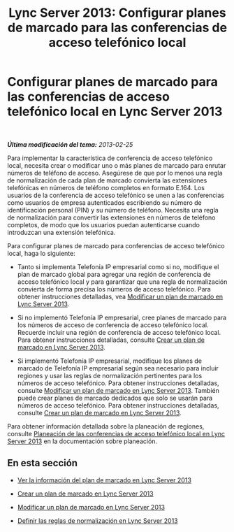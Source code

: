 ﻿---
title: 'Lync Server 2013: Configurar planes de marcado para las conferencias de acceso telefónico local'
TOCTitle: Configurar planes de marcado para las conferencias de acceso telefónico local
ms:assetid: a3e0958e-384f-43e5-b4c9-686b6ecac7ed
ms:mtpsurl: https://technet.microsoft.com/es-es/library/Gg412768(v=OCS.15)
ms:contentKeyID: 48276261
ms.date: 01/07/2017
mtps_version: v=OCS.15
ms.translationtype: HT
---

# Configurar planes de marcado para las conferencias de acceso telefónico local en Lync Server 2013

 

_**Última modificación del tema:** 2013-02-25_

Para implementar la característica de conferencia de acceso telefónico local, necesita crear o modificar uno o más planes de marcado para enrutar números de teléfono de acceso. Asegúrese de que por lo menos una regla de normalización de cada plan de marcado convierta las extensiones telefónicas en números de teléfono completos en formato E.164. Los usuarios de la conferencia de acceso telefónico se unen a las conferencias como usuarios de empresa autenticados escribiendo su número de identificación personal (PIN) y su número de teléfono. Necesita una regla de normalización para convertir las extensiones en números de teléfono completos, de modo que los usuarios puedan autenticarse cuando introduzcan una extensión telefónica.

Para configurar planes de marcado para conferencias de acceso telefónico local, haga lo siguiente:

  - Tanto si implementa Telefonía IP empresarial como si no, modifique el plan de marcado global para agregar una región de conferencia de acceso telefónico local y para garantizar que una regla de normalización convierta de forma precisa los números de acceso telefónico. Para obtener instrucciones detalladas, vea [Modificar un plan de marcado en Lync Server 2013](lync-server-2013-modify-a-dial-plan.md).

  - Si no implementó Telefonía IP empresarial, cree planes de marcado para los números de acceso de conferencia de acceso telefónico local. Recuerde incluir una región de conferencia de acceso telefónico local. Para obtener instrucciones detalladas, consulte [Crear un plan de marcado en Lync Server 2013](lync-server-2013-create-a-dial-plan.md).

  - Si implementó Telefonía IP empresarial, modifique los planes de marcado de Telefonía IP empresarial según sea necesario para incluir regiones y usar las reglas de normalización pertinentes para los números de acceso telefónico. Para obtener instrucciones detalladas, consulte [Modificar un plan de marcado en Lync Server 2013](lync-server-2013-modify-a-dial-plan.md). También puede crear planes de marcado dedicados que solo se usarán para números de acceso telefónico. Para obtener instrucciones detalladas, consulte [Crear un plan de marcado en Lync Server 2013](lync-server-2013-create-a-dial-plan.md).

Para obtener información detallada sobre la planeación de regiones, consulte [Planeación de las conferencias de acceso telefónico local en Lync Server 2013](lync-server-2013-dial-in-conferencing-requirements.md) en la documentación sobre planeación.

## En esta sección

  - [Ver la información del plan de marcado en Lync Server 2013](lync-server-2013-view-dial-plan-information.md)

  - [Crear un plan de marcado en Lync Server 2013](lync-server-2013-create-a-dial-plan.md)

  - [Modificar un plan de marcado en Lync Server 2013](lync-server-2013-modify-a-dial-plan.md)

  - [Definir las reglas de normalización en Lync Server 2013](lync-server-2013-defining-normalization-rules.md)

